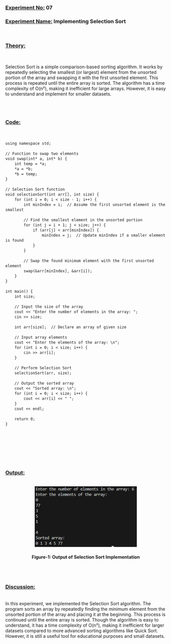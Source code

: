 ### **<u>Experiment No:</u> 07**

### **<u>Experiment Name:</u> Implementing Selection Sort** 

<br>

### **<u>Theory:</u>**
                 
<br>                 
  
Selection Sort is a simple comparison-based sorting algorithm. It works by repeatedly selecting the smallest (or largest) element from the unsorted portion of the array and swapping it with the first unsorted element. This process is repeated until the entire array is sorted. The algorithm has a time complexity of O(n²), making it inefficient for large arrays. However, it is easy to understand and implement for smaller datasets.
      

<br> <br>



### **<u>Code:</u>**
<br>

```#include <iostream>
using namespace std;

// Function to swap two elements
void swap(int* a, int* b) {
    int temp = *a;
    *a = *b;
    *b = temp;
}

// Selection Sort function
void selectionSort(int arr[], int size) {
    for (int i = 0; i < size - 1; i++) {
        int minIndex = i;  // Assume the first unsorted element is the smallest
        
        // Find the smallest element in the unsorted portion
        for (int j = i + 1; j < size; j++) {
            if (arr[j] < arr[minIndex]) {
                minIndex = j;  // Update minIndex if a smaller element is found
            }
        }
        
        // Swap the found minimum element with the first unsorted element
        swap(&arr[minIndex], &arr[i]);
    }
}

int main() {
    int size;

    // Input the size of the array
    cout << "Enter the number of elements in the array: ";
    cin >> size;

    int arr[size];  // Declare an array of given size

    // Input array elements
    cout << "Enter the elements of the array: \n";
    for (int i = 0; i < size; i++) {
        cin >> arr[i];
    }

    // Perform Selection Sort
    selectionSort(arr, size);

    // Output the sorted array
    cout << "Sorted array: \n";
    for (int i = 0; i < size; i++) {
        cout << arr[i] << " ";
    }
    cout << endl;

    return 0;
}





```


<br><br>



### **<u>Output:</u>** 
<br>

<div align="center">
<img src="./selection_sort.png">
<br>
<h4> Figure-1: Output of Selection Sort Implementation </h4> 
</div>


<br><br>




### **<u>Discussion:</u>** 
<br>
In this experiment, we implemented the Selection Sort algorithm. The program sorts an array by repeatedly finding the minimum element from the unsorted portion of the array and placing it at the beginning. This process is continued until the entire array is sorted. Though the algorithm is easy to understand, it has a time complexity of O(n²), making it inefficient for larger datasets compared to more advanced sorting algorithms like Quick Sort. However, it is still a useful tool for educational purposes and small datasets.



